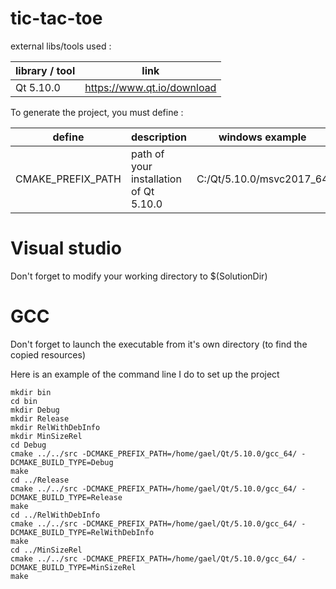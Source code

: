 # tic-tac-toe

external libs/tools used :

| library / tool | link                         |
|----------------|------------------------------|
| Qt 5.10.0      | <https://www.qt.io/download> |

To generate the project, you must define :

| define            | description                            | windows example          | linux example                |
|-------------------|----------------------------------------|--------------------------|------------------------------|
| CMAKE_PREFIX_PATH | path of your installation of Qt 5.10.0 | C:/Qt/5.10.0/msvc2017_64 | /home/gael/Qt/5.10.0/gcc_64/ |

# Visual studio

Don't forget to modify your working directory to $(SolutionDir)

# GCC

Don't forget to launch the executable from it's own directory (to find the copied resources)

Here is an example of the command line I do to set up the project

```
mkdir bin
cd bin
mkdir Debug
mkdir Release
mkdir RelWithDebInfo
mkdir MinSizeRel
cd Debug
cmake ../../src -DCMAKE_PREFIX_PATH=/home/gael/Qt/5.10.0/gcc_64/ -DCMAKE_BUILD_TYPE=Debug
make
cd ../Release
cmake ../../src -DCMAKE_PREFIX_PATH=/home/gael/Qt/5.10.0/gcc_64/ -DCMAKE_BUILD_TYPE=Release
make
cd ../RelWithDebInfo
cmake ../../src -DCMAKE_PREFIX_PATH=/home/gael/Qt/5.10.0/gcc_64/ -DCMAKE_BUILD_TYPE=RelWithDebInfo
make
cd ../MinSizeRel
cmake ../../src -DCMAKE_PREFIX_PATH=/home/gael/Qt/5.10.0/gcc_64/ -DCMAKE_BUILD_TYPE=MinSizeRel
make
```